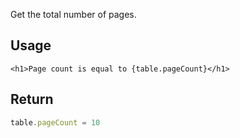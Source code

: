 
Get the total number of pages.

## Usage

```svelte
<h1>Page count is equal to {table.pageCount}</h1>
```

## Return
```ts
table.pageCount = 10
```
